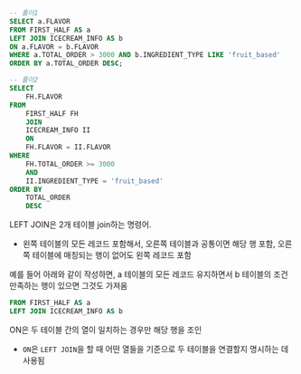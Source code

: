 ```sql
-- 풀이1
SELECT a.FLAVOR
FROM FIRST_HALF AS a
LEFT JOIN ICECREAM_INFO AS b
ON a.FLAVOR = b.FLAVOR
WHERE a.TOTAL_ORDER > 3000 AND b.INGREDIENT_TYPE LIKE 'fruit_based'
ORDER BY a.TOTAL_ORDER DESC;
```

```sql
-- 풀이2
SELECT
    FH.FLAVOR
FROM
    FIRST_HALF FH
    JOIN
    ICECREAM_INFO II
    ON
    FH.FLAVOR = II.FLAVOR
WHERE
    FH.TOTAL_ORDER >= 3000
    AND
    II.INGREDIENT_TYPE = 'fruit_based'
ORDER BY
    TOTAL_ORDER
    DESC
```

LEFT JOIN은 2개 테이블 join하는 명령어.

- 왼쪽 테이블의 모든 레코드 포함해서, 오른쪽 테이블과 공통이면 해당 행 포함, 오른쪽 테이블에 매칭되는 행이 없어도 왼쪽 레코드 포함

예를 들어 아래와 같이 작성하면, a 테이블의 모든 레코드 유지하면서 b 테이블의 조건 만족하는 행이 있으면 그것도 가져옴

```sql
FROM FIRST_HALF AS a
LEFT JOIN ICECREAM_INFO AS b
```

ON은 두 테이블 간의 열이 일치하는 경우만 해당 행을 조인

- `ON`은 `LEFT JOIN`을 할 때 어떤 열들을 기준으로 두 테이블을 연결할지 명시하는 데 사용됨
